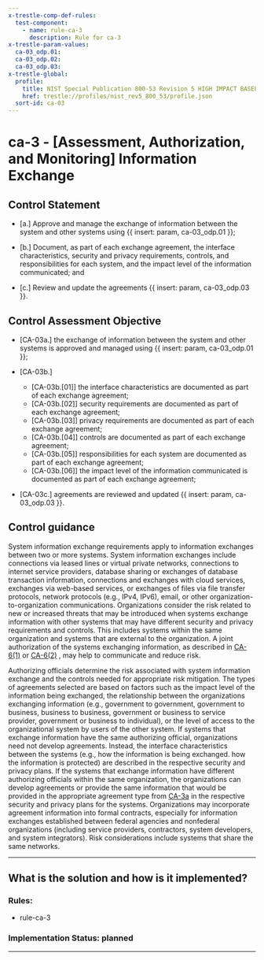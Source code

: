 ```yaml
---
x-trestle-comp-def-rules:
  test-component:
    - name: rule-ca-3
      description: Rule for ca-3
x-trestle-param-values:
  ca-03_odp.01:
  ca-03_odp.02:
  ca-03_odp.03:
x-trestle-global:
  profile:
    title: NIST Special Publication 800-53 Revision 5 HIGH IMPACT BASELINE
    href: trestle://profiles/nist_rev5_800_53/profile.json
  sort-id: ca-03
---
```


# ca-3 - \[Assessment, Authorization, and Monitoring\] Information Exchange

## Control Statement

- \[a.\] Approve and manage the exchange of information between the system and other systems using {{ insert: param, ca-03_odp.01 }};

- \[b.\] Document, as part of each exchange agreement, the interface characteristics, security and privacy requirements, controls, and responsibilities for each system, and the impact level of the information communicated; and

- \[c.\] Review and update the agreements {{ insert: param, ca-03_odp.03 }}.

## Control Assessment Objective

- \[CA-03a.\] the exchange of information between the system and other systems is approved and managed using {{ insert: param, ca-03_odp.01 }};

- \[CA-03b.\]

  - \[CA-03b.[01]\] the interface characteristics are documented as part of each exchange agreement;
  - \[CA-03b.[02]\] security requirements are documented as part of each exchange agreement;
  - \[CA-03b.[03]\] privacy requirements are documented as part of each exchange agreement;
  - \[CA-03b.[04]\] controls are documented as part of each exchange agreement;
  - \[CA-03b.[05]\] responsibilities for each system are documented as part of each exchange agreement;
  - \[CA-03b.[06]\] the impact level of the information communicated is documented as part of each exchange agreement;

- \[CA-03c.\] agreements are reviewed and updated {{ insert: param, ca-03_odp.03 }}.

## Control guidance

System information exchange requirements apply to information exchanges between two or more systems. System information exchanges include connections via leased lines or virtual private networks, connections to internet service providers, database sharing or exchanges of database transaction information, connections and exchanges with cloud services, exchanges via web-based services, or exchanges of files via file transfer protocols, network protocols (e.g., IPv4, IPv6), email, or other organization-to-organization communications. Organizations consider the risk related to new or increased threats that may be introduced when systems exchange information with other systems that may have different security and privacy requirements and controls. This includes systems within the same organization and systems that are external to the organization. A joint authorization of the systems exchanging information, as described in [CA-6(1)](#ca-6.1) or [CA-6(2)](#ca-6.2) , may help to communicate and reduce risk.

Authorizing officials determine the risk associated with system information exchange and the controls needed for appropriate risk mitigation. The types of agreements selected are based on factors such as the impact level of the information being exchanged, the relationship between the organizations exchanging information (e.g., government to government, government to business, business to business, government or business to service provider, government or business to individual), or the level of access to the organizational system by users of the other system. If systems that exchange information have the same authorizing official, organizations need not develop agreements. Instead, the interface characteristics between the systems (e.g., how the information is being exchanged. how the information is protected) are described in the respective security and privacy plans. If the systems that exchange information have different authorizing officials within the same organization, the organizations can develop agreements or provide the same information that would be provided in the appropriate agreement type from [CA-3a](#ca-3_smt.a) in the respective security and privacy plans for the systems. Organizations may incorporate agreement information into formal contracts, especially for information exchanges established between federal agencies and nonfederal organizations (including service providers, contractors, system developers, and system integrators). Risk considerations include systems that share the same networks.

______________________________________________________________________

## What is the solution and how is it implemented?

<!-- For implementation status enter one of: implemented, partial, planned, alternative, not-applicable -->

<!-- Note that the list of rules under ### Rules: is read-only and changes will not be captured after assembly to JSON -->

<!-- Add control implementation description here for control: ca-3 -->

### Rules:

  - rule-ca-3

### Implementation Status: planned

______________________________________________________________________
